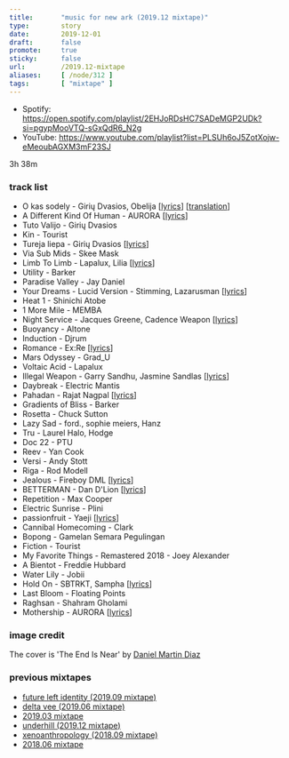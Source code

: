 ```yaml
---
title:       "music for new ark (2019.12 mixtape)"
type:        story
date:        2019-12-01
draft:       false
promote:     true
sticky:      false
url:         /2019.12-mixtape
aliases:     [ /node/312 ]
tags:        [ "mixtape" ]
---
```


- Spotify: https://open.spotify.com/playlist/2EHJoRDsHC7SADeMGP2UDk?si=pgypMooVTQ-sGxQdR6_N2g
- YouTube: https://www.youtube.com/playlist?list=PLSUh6oJ5ZotXojw-eMeoubAGXM3mF23SJ

3h 38m

<!--more-->

### track list

- O kas sodely - Girių Dvasios, Obelija [[lyrics](https://lyrics.fandom.com/wiki/%C5%BDalvarinis:O_Kas_Sodely_Pamigo_(Genelis))] [[translation](https://www.youtube.com/watch?v=Pc_iwlKRi5w)]
- A Different Kind Of Human - AURORA [[lyrics](https://genius.com/Aurora-a-different-kind-of-human-lyrics)]
- Tuto Valijo - Girių Dvasios
- Kin - Tourist
- Tureja liepa - Girių Dvasios [[lyrics](http://songbat.com/archive/songs/latvian-and-lithuanian/tureja-liepa)]
- Via Sub Mids - Skee Mask
- Limb To Limb - Lapalux, Lilia [[lyrics](https://genius.com/Lapalux-limb-to-limb-lyrics)]
- Utility - Barker
- Paradise Valley - Jay Daniel
- Your Dreams - Lucid Version - Stimming, Lazarusman [[lyrics](https://genius.com/Stimming-and-lazarusman-your-dreams-lyrics)]
- Heat 1 - Shinichi Atobe
- 1 More Mile - MEMBA
- Night Service - Jacques Greene, Cadence Weapon [[lyrics](https://www.musixmatch.com/lyrics/Jacques-Greene-feat-Cadence-Weapon/Night-Service)]
- Buoyancy - Altone
- Induction - Djrum
- Romance - Ex:Re [[lyrics](https://genius.com/Ex-re-romance-lyrics)]
- Mars Odyssey - Grad_U
- Voltaic Acid - Lapalux
- Illegal Weapon - Garry Sandhu, Jasmine Sandlas [[lyrics](https://genius.com/Garry-sandhu-illegal-weapon-lyrics)]
- Daybreak - Electric Mantis
- Pahadan - Rajat Nagpal [[lyrics](https://genius.com/Rajat-nagpal-rajat-nagpal-badi-sony-ae-pahadan-lyrics-lyrics)]
- Gradients of Bliss - Barker
- Rosetta - Chuck Sutton
- Lazy Sad - ford., sophie meiers, Hanz
- Tru - Laurel Halo, Hodge
- Doc 22 - PTU
- Reev - Yan Cook
- Versi - Andy Stott
- Riga - Rod Modell
- Jealous - Fireboy DML [[lyrics](https://genius.com/Fireboy-dml-jealous-lyrics)]
- BETTERMAN - Dan D'Lion [[lyrics](https://genius.com/Dan-dlion-betterman-lyrics)]
- Repetition - Max Cooper
- Electric Sunrise - Plini
- passionfruit - Yaeji [[lyrics](https://genius.com/Yaeji-passionfruit-lyrics)]
- Cannibal Homecoming - Clark
- Bopong - Gamelan Semara Pegulingan
- Fiction - Tourist
- My Favorite Things - Remastered 2018 - Joey Alexander
- A Bientot - Freddie Hubbard
- Water Lily - Jobii
- Hold On - SBTRKT, Sampha [[lyrics](https://genius.com/Sbtrkt-hold-on-lyrics)]
- Last Bloom - Floating Points
- Raghsan - Shahram Gholami
- Mothership - AURORA [[lyrics](https://genius.com/Aurora-mothership-lyrics)]

### image credit

The cover is 'The End Is Near' by [Daniel Martin Diaz](https://shop.danielmartindiaz.com/)

### previous mixtapes

- [future left identity (2019.09 mixtape)](http://eed3si9n.com/2019.09-mixtape)
- [delta vee (2019.06 mixtape)](http://eed3si9n.com/2019.06-mixtape)
- [2019.03 mixtape](http://eed3si9n.com/2019.03-mixtape)
- [underhill (2019.12 mixtape)](http://eed3si9n.com/2018.12-mixtape)
- [xenoanthropology (2018.09 mixtape)](http://eed3si9n.com/2018.09-mixtape)
- [2018.06 mixtape](http://eed3si9n.com/2018.06-mixtape)
